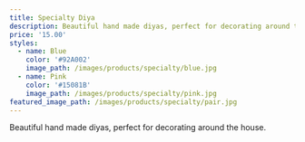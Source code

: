 ```yaml
---
title: Specialty Diya
description: Beautiful hand made diyas, perfect for decorating around the house.
price: '15.00' 
styles:
  - name: Blue
    color: '#92A002'
    image_path: /images/products/specialty/blue.jpg
  - name: Pink
    color: '#15081B'
    image_path: /images/products/specialty/pink.jpg
featured_image_path: /images/products/specialty/pair.jpg
---
```


Beautiful hand made diyas, perfect for decorating around the house.

